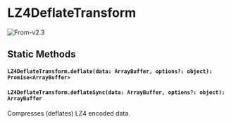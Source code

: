# LZ4DeflateTransform

<p class="badges">
  <img src="https://img.shields.io/badge/From-v2.3-blue.svg?style=flat-square" alt="From-v2.3" /> 
</p>

## Static Methods

#### `LZ4DeflateTransform.deflate(data: ArrayBuffer, options?: object): Promise<ArrayBuffer>`

#### `LZ4DeflateTransform.deflateSync(data: ArrayBuffer, options?: object): ArrayBuffer`

Compresses (deflates) LZ4 encoded data.
